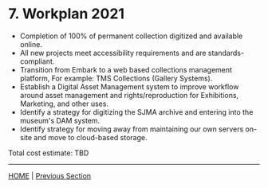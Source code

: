 # 7. Workplan 2021

* Completion of 100% of permanent collection digitized and available online.
* All new projects meet accessibility requirements and are standards-compliant.
* Transition from Embark to a web based collections management platform, For example: TMS Collections (Gallery Systems).
* Establish a Digital Asset Management system to improve workflow around asset management and rights/reproduction for Exhibitions, Marketing, and other uses.
* Identify a strategy for digitizing the SJMA archive and entering into the museum's DAM system.
* Identify strategy for moving away from maintaining our own servers on-site and move to cloud-based storage.


Total cost estimate: TBD

-----

[HOME](index.md) | [Previous Section](08_WorkPlan_2021.md)
